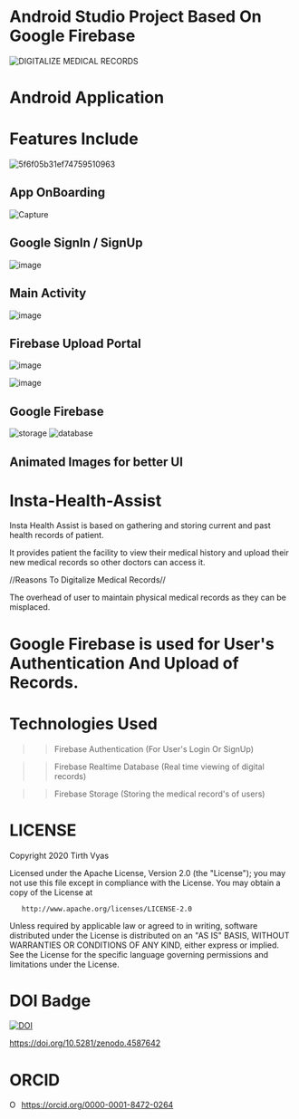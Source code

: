 # Android Studio Project Based On Google Firebase

![DIGITALIZE MEDICAL RECORDS](https://user-images.githubusercontent.com/40208647/94335792-8b781b80-fffb-11ea-8ee2-f5834f38d60f.png)
# Android Application

# Features Include
![5f6f05b31ef74759510963](https://user-images.githubusercontent.com/40208647/94337205-6fc64280-0006-11eb-9b52-120904b4d9e8.gif)




## App OnBoarding

![Capture](https://user-images.githubusercontent.com/40208647/92410279-3fa32680-f161-11ea-8d26-c4c9c21b8ef3.PNG)


## Google SignIn / SignUp

![image](https://user-images.githubusercontent.com/40208647/92410347-70835b80-f161-11ea-9407-986b1e9db6f4.png)

## Main Activity

![image](https://user-images.githubusercontent.com/40208647/92410424-a4f71780-f161-11ea-80e8-1211e45437cc.png)

## Firebase Upload Portal

![image](https://user-images.githubusercontent.com/40208647/92410472-cc4de480-f161-11ea-9cd0-a6f651d722d7.png)

![image](https://user-images.githubusercontent.com/40208647/92410510-f2738480-f161-11ea-97a7-18cc71526aa4.png)

## Google Firebase

![storage](https://user-images.githubusercontent.com/40208647/96548100-e46d6380-12ca-11eb-91a9-2bd8e631cf54.PNG)
![database](https://user-images.githubusercontent.com/40208647/96548102-e6372700-12ca-11eb-9d85-7cb710a2f6eb.PNG)

## Animated Images for better UI 

# Insta-Health-Assist
Insta Health Assist is based on gathering and storing
current and past health records of patient.

It provides patient the facility to view their medical history and upload their new medical records so other doctors can access it.

//Reasons To Digitalize Medical Records//

The overhead of user to maintain physical medical records as
they can be misplaced.

# Google Firebase is used for User's Authentication And Upload of Records.

# Technologies Used

>> Firebase Authentication (For User's Login Or SignUp)

>> Firebase Realtime Database (Real time viewing of digital records)

>> Firebase Storage (Storing the medical record's of users)

# LICENSE

Copyright 2020 Tirth Vyas

   Licensed under the Apache License, Version 2.0 (the "License");
   you may not use this file except in compliance with the License.
   You may obtain a copy of the License at

       http://www.apache.org/licenses/LICENSE-2.0

   Unless required by applicable law or agreed to in writing, software
   distributed under the License is distributed on an "AS IS" BASIS,
   WITHOUT WARRANTIES OR CONDITIONS OF ANY KIND, either express or implied.
   See the License for the specific language governing permissions and
   limitations under the License.

# DOI Badge

[![DOI](https://zenodo.org/badge/DOI/10.5281/zenodo.4587642.svg)](https://doi.org/10.5281/zenodo.4587642)

https://doi.org/10.5281/zenodo.4587642

# ORCID


<div itemscope itemtype="https://schema.org/Person"><a itemprop="sameAs" content="https://orcid.org/0000-0001-8472-0264" href="https://orcid.org/0000-0001-8472-0264" target="orcid.widget" rel="me noopener noreferrer" style="vertical-align:top;"><img src="https://orcid.org/sites/default/files/images/orcid_16x16.png" style="width:1em;margin-right:.5em;" alt="ORCID iD icon">https://orcid.org/0000-0001-8472-0264</a></div>



